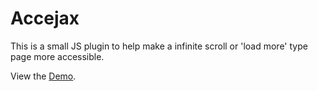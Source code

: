 # Accejax
This is a small JS plugin to help make a infinite scroll or 'load more' type page more accessible.

View the [Demo](https://neonecra.github.io/Accejax/demo/index.html).
